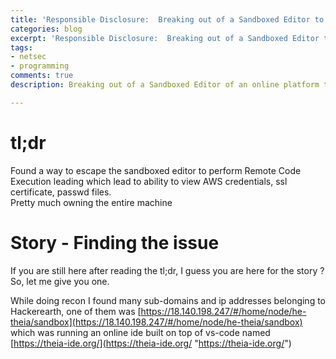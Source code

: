```yaml
---
title: 'Responsible Disclosure:  Breaking out of a Sandboxed Editor to perform RCE'
categories: blog
excerpt: 'Responsible Disclosure:  Breaking out of a Sandboxed Editor to perform RCE'
tags:
- netsec
- programming
comments: true
description: Breaking out of a Sandboxed Editor of an online platform to perform RCE.

---
```

# tl;dr 

Found a way to escape the sandboxed editor to perform Remote Code Execution leading which lead to ability to view AWS credentials, ssl certificate, passwd files.   
Pretty much owning the entire machine 

# Story - Finding the issue

If you are still here after reading the tl;dr, I guess you are here for the story ?   
So, let me give you one.   
  
While doing recon I found many sub-domains and ip addresses belonging to Hackerearth, one of them was [https://18.140.198.247/#/home/node/he-theia/sandbox](https://18.140.198.247/#/home/node/he-theia/sandbox) which was running an online ide built on top of vs-code named  [https://theia-ide.org/](https://theia-ide.org/ "https://theia-ide.org/")